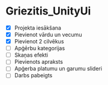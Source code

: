 # Griezitis_UnityUi
- [x] Projekta iesākšana
- [x] Pievienot vārdu un vecumu
- [x] Pievienot 2 cilvēkus
- [ ] Apģērbu kategorijas
- [ ] Skaņas efekti
- [ ] Pievienots apraksts
- [ ] Apģerba platumu un garumu slideri
- [ ] Darbs pabeigts
